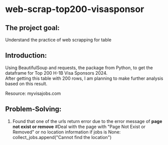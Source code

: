 # web-scrap-top200-visasponsor

## The project goal:
Understand the practice of web scrapping for table

## Introduction:
Using BeautifulSoup and requests, the package from Python, to get the dataframe for Top 200 H-1B Visa Sponsors 2024. </br>
After getting this table with 200 rows, I am planning to make further analysis based on this result.

Resource: myvisajobs.com

## Problem-Solving:
1. Found that one of the urls return error due to the error message of  **page not exist or remove**
#Deal with the page with "Page Not Exist or Removed" or no location information
if jobs is None:
    collect_jobs.append("Cannot find the location")
